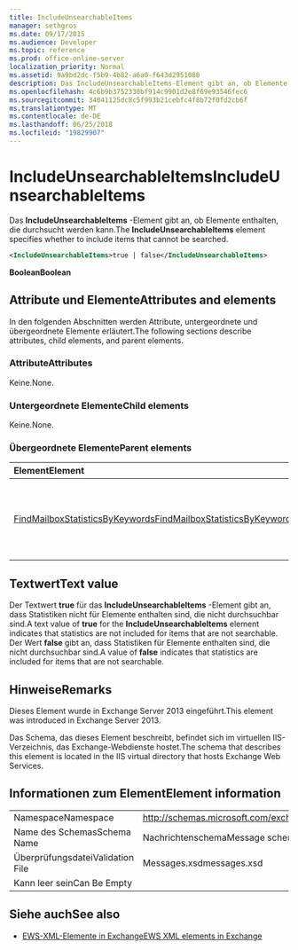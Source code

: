 ```yaml
---
title: IncludeUnsearchableItems
manager: sethgros
ms.date: 09/17/2015
ms.audience: Developer
ms.topic: reference
ms.prod: office-online-server
localization_priority: Normal
ms.assetid: 9a9bd2dc-f5b9-4b82-a6a0-f643d2951080
description: Das IncludeUnsearchableItems-Element gibt an, ob Elemente enthalten, die durchsucht werden kann.
ms.openlocfilehash: 4c6b9b3752330bf914c9901d2e8f69e93546fec6
ms.sourcegitcommit: 34041125dc8c5f993b21cebfc4f8b72f0fd2cb6f
ms.translationtype: MT
ms.contentlocale: de-DE
ms.lasthandoff: 06/25/2018
ms.locfileid: "19829907"
---
```

# <a name="includeunsearchableitems"></a><span data-ttu-id="309d0-103">IncludeUnsearchableItems</span><span class="sxs-lookup"><span data-stu-id="309d0-103">IncludeUnsearchableItems</span></span>

<span data-ttu-id="309d0-104">Das **IncludeUnsearchableItems** -Element gibt an, ob Elemente enthalten, die durchsucht werden kann.</span><span class="sxs-lookup"><span data-stu-id="309d0-104">The **IncludeUnsearchableItems** element specifies whether to include items that cannot be searched.</span></span> 
  
```XML
<IncludeUnsearchableItems>true | false</IncludeUnsearchableItems>
```

 <span data-ttu-id="309d0-105">**Boolean**</span><span class="sxs-lookup"><span data-stu-id="309d0-105">**Boolean**</span></span>
## <a name="attributes-and-elements"></a><span data-ttu-id="309d0-106">Attribute und Elemente</span><span class="sxs-lookup"><span data-stu-id="309d0-106">Attributes and elements</span></span>

<span data-ttu-id="309d0-107">In den folgenden Abschnitten werden Attribute, untergeordnete und übergeordnete Elemente erläutert.</span><span class="sxs-lookup"><span data-stu-id="309d0-107">The following sections describe attributes, child elements, and parent elements.</span></span>
  
### <a name="attributes"></a><span data-ttu-id="309d0-108">Attribute</span><span class="sxs-lookup"><span data-stu-id="309d0-108">Attributes</span></span>

<span data-ttu-id="309d0-109">Keine.</span><span class="sxs-lookup"><span data-stu-id="309d0-109">None.</span></span>
  
### <a name="child-elements"></a><span data-ttu-id="309d0-110">Untergeordnete Elemente</span><span class="sxs-lookup"><span data-stu-id="309d0-110">Child elements</span></span>

<span data-ttu-id="309d0-111">Keine.</span><span class="sxs-lookup"><span data-stu-id="309d0-111">None.</span></span>
  
### <a name="parent-elements"></a><span data-ttu-id="309d0-112">Übergeordnete Elemente</span><span class="sxs-lookup"><span data-stu-id="309d0-112">Parent elements</span></span>

|<span data-ttu-id="309d0-113">**Element**</span><span class="sxs-lookup"><span data-stu-id="309d0-113">**Element**</span></span>|<span data-ttu-id="309d0-114">**Beschreibung**</span><span class="sxs-lookup"><span data-stu-id="309d0-114">**Description**</span></span>|
|:-----|:-----|
|[<span data-ttu-id="309d0-115">FindMailboxStatisticsByKeywords</span><span class="sxs-lookup"><span data-stu-id="309d0-115">FindMailboxStatisticsByKeywords</span></span>](findmailboxstatisticsbykeywords.md) <br/> |<span data-ttu-id="309d0-116">Gibt eine Anforderung an die Postfachstatistiken nach Schlüsselwort suchen.</span><span class="sxs-lookup"><span data-stu-id="309d0-116">Specifies a request to search for mailbox statistics by keyword.</span></span>  <br/> |
   
## <a name="text-value"></a><span data-ttu-id="309d0-117">Textwert</span><span class="sxs-lookup"><span data-stu-id="309d0-117">Text value</span></span>

<span data-ttu-id="309d0-118">Der Textwert **true** für das **IncludeUnsearchableItems** -Element gibt an, dass Statistiken nicht für Elemente enthalten sind, die nicht durchsuchbar sind.</span><span class="sxs-lookup"><span data-stu-id="309d0-118">A text value of **true** for the **IncludeUnsearchableItems** element indicates that statistics are not included for items that are not searchable.</span></span> <span data-ttu-id="309d0-119">Der Wert **false** gibt an, dass Statistiken für Elemente enthalten sind, die nicht durchsuchbar sind.</span><span class="sxs-lookup"><span data-stu-id="309d0-119">A value of **false** indicates that statistics are included for items that are not searchable.</span></span> 
  
## <a name="remarks"></a><span data-ttu-id="309d0-120">Hinweise</span><span class="sxs-lookup"><span data-stu-id="309d0-120">Remarks</span></span>

<span data-ttu-id="309d0-121">Dieses Element wurde in Exchange Server 2013 eingeführt.</span><span class="sxs-lookup"><span data-stu-id="309d0-121">This element was introduced in Exchange Server 2013.</span></span>
  
<span data-ttu-id="309d0-122">Das Schema, das dieses Element beschreibt, befindet sich im virtuellen IIS-Verzeichnis, das Exchange-Webdienste hostet.</span><span class="sxs-lookup"><span data-stu-id="309d0-122">The schema that describes this element is located in the IIS virtual directory that hosts Exchange Web Services.</span></span>
  
## <a name="element-information"></a><span data-ttu-id="309d0-123">Informationen zum Element</span><span class="sxs-lookup"><span data-stu-id="309d0-123">Element information</span></span>

|||
|:-----|:-----|
|<span data-ttu-id="309d0-124">Namespace</span><span class="sxs-lookup"><span data-stu-id="309d0-124">Namespace</span></span>  <br/> |http://schemas.microsoft.com/exchange/services/2006/messages  <br/> |
|<span data-ttu-id="309d0-125">Name des Schemas</span><span class="sxs-lookup"><span data-stu-id="309d0-125">Schema Name</span></span>  <br/> |<span data-ttu-id="309d0-126">Nachrichtenschema</span><span class="sxs-lookup"><span data-stu-id="309d0-126">Message schema</span></span>  <br/> |
|<span data-ttu-id="309d0-127">Überprüfungsdatei</span><span class="sxs-lookup"><span data-stu-id="309d0-127">Validation File</span></span>  <br/> |<span data-ttu-id="309d0-128">Messages.xsd</span><span class="sxs-lookup"><span data-stu-id="309d0-128">messages.xsd</span></span>  <br/> |
|<span data-ttu-id="309d0-129">Kann leer sein</span><span class="sxs-lookup"><span data-stu-id="309d0-129">Can Be Empty</span></span>  <br/> ||
   
## <a name="see-also"></a><span data-ttu-id="309d0-130">Siehe auch</span><span class="sxs-lookup"><span data-stu-id="309d0-130">See also</span></span>



- [<span data-ttu-id="309d0-131">EWS-XML-Elemente in Exchange</span><span class="sxs-lookup"><span data-stu-id="309d0-131">EWS XML elements in Exchange</span></span>](ews-xml-elements-in-exchange.md)

